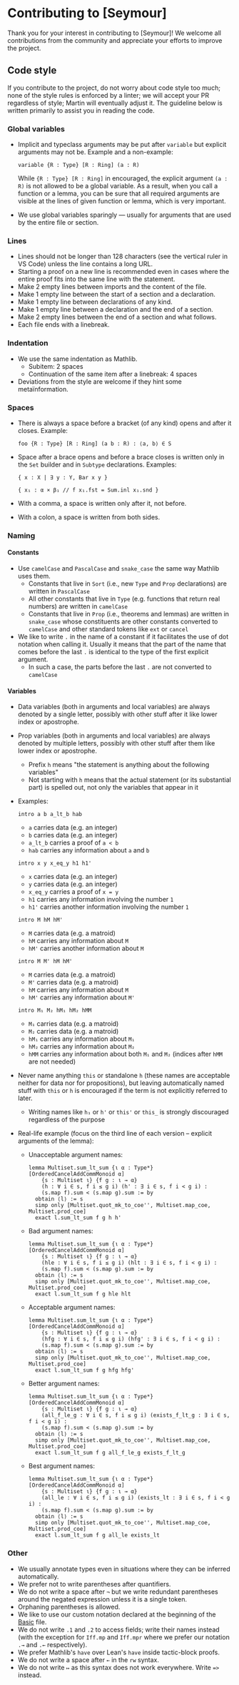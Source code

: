 # Contributing to [Seymour]

Thank you for your interest in contributing to [Seymour]!
We welcome all contributions from the community and appreciate your efforts to improve the project.

## Code style

If you contribute to the project, do not worry about code style too much;
none of the style rules is enforced by a linter;
we will accept your PR regardless of style;
Martin will eventually adjust it.
The guideline below is written primarily to assist you in reading the code.

### Global variables

- Implicit and typeclass arguments may be put after `variable` but explicit arguments may not be. Example and a non-example:

  `variable {R : Type} [R : Ring] (a : R)`

  While `{R : Type} [R : Ring]` in encouraged, the explicit argument `(a : R)` is not allowed to be a global variable.
  As a result, when you call a function or a lemma, you can be sure that all required arguments are visible at the lines of given function or lemma,
  which is very important.
- We use global variables sparingly — usually for arguments that are used by the entire file or section.

### Lines

- Lines should not be longer than 128 characters (see the vertical ruler in VS Code) unless the line contains a long URL.
- Starting a proof on a new line is recommended even in cases where the entire proof fits into the same line with the statement.
- Make 2 empty lines between imports and the content of the file.
- Make 1 empty line between the start of a section and a declaration.
- Make 1 empty line between declarations of any kind.
- Make 1 empty line between a declaration and the end of a section.
- Make 2 empty lines between the end of a section and what follows.
- Each file ends with a linebreak.

### Indentation

- We use the same indentation as Mathlib.
  - Subitem: 2 spaces
  - Continuation of the same item after a linebreak: 4 spaces
- Deviations from the style are welcome if they hint some metaïnformation.

### Spaces

- There is always a space before a bracket (of any kind) opens and after it closes. Example:

  `foo {R : Type} [R : Ring] (a b : R) : ⟨a, b⟩ ∈ S`
- Space after a brace opens and before a brace closes is written only in the `Set` builder and in `Subtype` declarations. Examples:

  `{ x : X | ∃ y : Y, Bar x y }`

  `{ x₁ : α × β₁ // f x₁.fst = Sum.inl x₁.snd }`

- With a comma, a space is written only after it, not before.
- With a colon, a space is written from both sides.

### Naming

#### Constants

- Use `camelCase` and `PascalCase` and `snake_case` the same way Mathlib uses them.
  - Constants that live in `Sort` (i.e., new `Type` and `Prop` declarations) are written in `PascalCase`
  - All other constants that live in `Type` (e.g. functions that return real numbers) are written in `camelCase`
  - Constants that live in `Prop` (i.e., theorems and lemmas) are written in `snake_case` whose constituents are other constants converted to `camelCase` and other standard tokens like `ext` or `cancel`
- We like to write `.` in the name of a constant if it facilitates the use of dot notation when calling it. Usually it means that the part of the name that comes before the last `.` is identical to the type of the first explicit argument.
  - In such a case, the parts before the last `.` are not converted to `camelCase`

#### Variables

- Data variables (both in arguments and local variables) are always denoted by a single letter, possibly with other stuff after it like lower index or apostrophe.
- Prop variables (both in arguments and local variables) are always denoted by multiple letters, possibly with other stuff after them like lower index or apostrophe.
  - Prefix `h` means "the statement is anything about the following variables"
  - Not starting with `h` means that the actual statement (or its substantial part) is spelled out, not only the variables that appear in it
- Examples:

  `intro a b a_lt_b hab`
  - `a` carries data (e.g. an integer)
  - `b` carries data (e.g. an integer)
  - `a_lt_b` carries a proof of `a < b`
  - `hab` carries any information about `a` and `b`

  `intro x y x_eq_y h1 h1'`
  - `x` carries data (e.g. an integer)
  - `y` carries data (e.g. an integer)
  - `x_eq_y` carries a proof of `x = y`
  - `h1` carries any information involving the number `1`
  - `h1'` carries another information involving the number `1`

  `intro M hM hM'`
  - `M` carries data (e.g. a matroid)
  - `hM` carries any information about `M`
  - `hM'` carries another information about `M`

  `intro M M' hM hM'`
  - `M` carries data (e.g. a matroid)
  - `M'` carries data (e.g. a matroid)
  - `hM` carries any information about `M`
  - `hM'` carries any information about `M'`

  `intro M₁ M₂ hM₁ hM₂ hMM`
  - `M₁` carries data (e.g. a matroid)
  - `M₂` carries data (e.g. a matroid)
  - `hM₁` carries any information about `M₁`
  - `hM₂` carries any information about `M₂`
  - `hMM` carries any information about both `M₁` and `M₂` (indices after `hMM` are not needed)
- Never name anything `this` or standalone `h` (these names are acceptable neither for data nor for propositions), but leaving automatically named stuff with `this` or `h` is encouraged if the term is not explicitly referred to later.
  - Writing names like `h₁` or `h'` or `this'` or `this_` is strongly discouraged regardless of the purpose
- Real-life example (focus on the third line of each version – explicit arguments of the lemma):
  - Unacceptable argument names:
    ```lean
    lemma Multiset.sum_lt_sum {ι α : Type*} [OrderedCancelAddCommMonoid α]
        {s : Multiset ι} {f g : ι → α}
        (h : ∀ i ∈ s, f i ≤ g i) (h' : ∃ i ∈ s, f i < g i) :
        (s.map f).sum < (s.map g).sum := by
      obtain ⟨l⟩ := s
      simp only [Multiset.quot_mk_to_coe'', Multiset.map_coe, Multiset.prod_coe]
      exact l.sum_lt_sum f g h h'
    ```
  - Bad argument names:
    ```lean
    lemma Multiset.sum_lt_sum {ι α : Type*} [OrderedCancelAddCommMonoid α]
        {s : Multiset ι} {f g : ι → α}
        (hle : ∀ i ∈ s, f i ≤ g i) (hlt : ∃ i ∈ s, f i < g i) :
        (s.map f).sum < (s.map g).sum := by
      obtain ⟨l⟩ := s
      simp only [Multiset.quot_mk_to_coe'', Multiset.map_coe, Multiset.prod_coe]
      exact l.sum_lt_sum f g hle hlt
    ```
  - Acceptable argument names:
    ```lean
    lemma Multiset.sum_lt_sum {ι α : Type*} [OrderedCancelAddCommMonoid α]
        {s : Multiset ι} {f g : ι → α}
        (hfg : ∀ i ∈ s, f i ≤ g i) (hfg' : ∃ i ∈ s, f i < g i) :
        (s.map f).sum < (s.map g).sum := by
      obtain ⟨l⟩ := s
      simp only [Multiset.quot_mk_to_coe'', Multiset.map_coe, Multiset.prod_coe]
      exact l.sum_lt_sum f g hfg hfg'
    ```
  - Better argument names:
    ```lean
    lemma Multiset.sum_lt_sum {ι α : Type*} [OrderedCancelAddCommMonoid α]
        {s : Multiset ι} {f g : ι → α}
        (all_f_le_g : ∀ i ∈ s, f i ≤ g i) (exists_f_lt_g : ∃ i ∈ s, f i < g i) :
        (s.map f).sum < (s.map g).sum := by
      obtain ⟨l⟩ := s
      simp only [Multiset.quot_mk_to_coe'', Multiset.map_coe, Multiset.prod_coe]
      exact l.sum_lt_sum f g all_f_le_g exists_f_lt_g
    ```
  - Best argument names:
    ```lean
    lemma Multiset.sum_lt_sum {ι α : Type*} [OrderedCancelAddCommMonoid α]
        {s : Multiset ι} {f g : ι → α}
        (all_le : ∀ i ∈ s, f i ≤ g i) (exists_lt : ∃ i ∈ s, f i < g i) :
        (s.map f).sum < (s.map g).sum := by
      obtain ⟨l⟩ := s
      simp only [Multiset.quot_mk_to_coe'', Multiset.map_coe, Multiset.prod_coe]
      exact l.sum_lt_sum f g all_le exists_lt
    ```

### Other

- We usually annotate types even in situations where they can be inferred automatically.
- We prefer not to write parentheses after quantifiers.
- We do not write a space after `¬` but we write redundant parentheses around the negated expression unless it is a single token.
- Orphaning parentheses is allowed.
- We like to use our custom notation declared at the beginning of the [Basic](https://github.com/Ivan-Sergeyev/seymour/blob/main/Seymour/Basic.lean) file.
- We do not write `.1` and `.2` to access fields; write their names instead (with the exception for `Iff.mp` and `Iff.mpr` where we prefer our notation `.→` and `.←` respectively).
- We prefer Mathlib's `have` over Lean's `have` inside tactic-block proofs.
- We do not write a space after `←` in the `rw` syntax.
- We do not write `↦` as this syntax does not work everywhere. Write `=>` instead.
